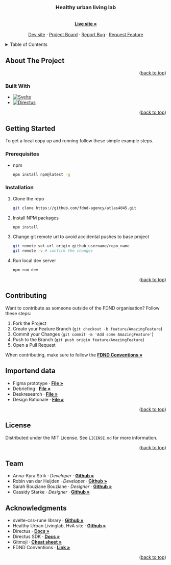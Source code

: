 <a id="readme-top"></a>

<!-- PROJECT LOGO -->
<br />
<div align="center">
  <!-- HULL logo -->

  <h3 align="center">Healthy urban living lab</h3>

  <p align="center">
    <!-- intro stukje -->
    <br />
    <a href="https://bajeslab-agency.netlify.app/"><strong>Live site »</strong></a>
    <br />
    <br />
    <a href="https://bajeslab-dev.netlify.app/">Dev site</a>
    &middot;
    <a href="https://github.com/orgs/fdnd-agency/projects/75">Project Board</a>
    &middot;
    <a href="https://github.com/fdnd-agency/bajeslab/issues/new?template=bug_report.yml">Report Bug</a>
    &middot;
    <a href="https://github.com/fdnd-agency/bajeslab/issues/new?template=feature_request.md">Request Feature</a>
  </p>
</div>

<!-- TABLE OF CONTENTS -->
<details>
  <summary>Table of Contents</summary>
  <ol>
    <li>
      <a href="#about-the-project">About The Project</a>
      <ul>
        <li><a href="#built-with">Built With</a></li>
      </ul>
    </li>
    <li>
      <a href="#getting-started">Getting Started</a>
      <ul>
        <li><a href="#prerequisites">Prerequisites</a></li>
        <li><a href="#installation">Installation</a></li>
      </ul>
    </li>
    <li><a href="#contributing">Contributing</a></li>
    <li><a href="#license">License</a></li>
    <li><a href="#team">Team</a></li>
    <li><a href="#acknowledgments">Acknowledgments</a></li>
  </ol>
</details>

<!-- ABOUT THE PROJECT -->
## About The Project
<!-- screenshots project design -->
<!-- samenvatting project -->

<p align="right">(<a href="#readme-top">back to top</a>)</p>

### Built With
* [![Svelte][Svelte.dev]][Svelte-url]
* [![Directus][Directus.io]][Directus-url]

<!-- MARKDOWN LINKS & IMAGES -->
<!-- https://www.markdownguide.org/basic-syntax/#reference-style-links -->
[Svelte.dev]: https://img.shields.io/badge/Svelte-4A4A55?style=for-the-badge&logo=svelte&logoColor=FF3E00
[Svelte-url]: https://svelte.dev/
[Directus.io]: https://img.shields.io/badge/Directus-6644FF?style=for-the-badge&logo=directus&logoColor=white
[Directus-url]: https://directus.io

<p align="right">(<a href="#readme-top">back to top</a>)</p>

<!-- GETTING STARTED -->
## Getting Started
To get a local copy up and running follow these simple example steps.

### Prerequisites

* npm
  ```sh
  npm install npm@latest -g
  ```

### Installation

1. Clone the repo
   ```sh
   git clone https://github.com/fdnd-agency/atlas4045.git
   ```
2. Install NPM packages
   ```sh
   npm install
   ```
6. Change git remote url to avoid accidental pushes to base project
   ```sh
   git remote set-url origin github_username/repo_name
   git remote -v # confirm the changes
   ```
7. Run local dev server
   ```sh
   npm run dev
   ```

<p align="right">(<a href="#readme-top">back to top</a>)</p>

<!-- CONTRIBUTING -->
## Contributing
Want to contribute as someone outside of the FDND organisation? Follow these steps:

1. Fork the Project
2. Create your Feature Branch (`git checkout -b feature/AmazingFeature`)
3. Commit your Changes (`git commit -m 'Add some AmazingFeature'`)
4. Push to the Branch (`git push origin feature/AmazingFeature`)
5. Open a Pull Request

When contributing, make sure to follow the <a href="https://github.com/fdnd-agency/.github/wiki/Conventions"><strong>FDND Conventions »</strong></a>

<!-- IMPORTEND DATA -->
## Importend data
* Figma prototype · <a href="https://www.figma.com/design/cEjjEQCAEYbJp9kQnbpzmz/Website-Living-Lab-Bajeskwartier?node-id=0-1&t=s3x0x3PTJk21DIHn-1"><strong>File »</strong></a>
* Debriefing · <a href="https://docs.google.com/document/d/15KW3vCtn82DhpegmeVyKXG7heXib_31wnBXTT9zh0Bs/edit?tab=t.0#heading=h.oea9euf0y1rh"><strong>File »</strong></a>
* Deskresearch · <a href="https://drive.google.com/file/d/1RNBQqSZ-jSI8pTuEsEQOJoprIoXffzuH/view?usp=sharing"><strong>File »</strong></a>
* Design Rationale · <a href="https://drive.google.com/drive/folders/1gpmt_0UbyqpQA0I5XgzTo3RPMcVzsSTd"><strong>File »</strong></a>  
<!-- 
  * Design rationale · *insert design rationale » * 
  * Fieldresearch · *insert fieldresearch » * 
--> 
<p align="right">(<a href="#readme-top">back to top</a>)</p>

<!-- LICENSE -->
## License

Distributed under the MIT License. See `LICENSE.md` for more information.

<p align="right">(<a href="#readme-top">back to top</a>)</p>

<!-- TEAM MEMBERS -->
## Team
- Anna-Kyra Strik · <i>Developer</i> · <a href="https://github.com/Anna-Kyra"><strong>Github »</strong></a>
- Robin van der Heijden · <i>Developer</i> · <a href="https://github.com/Robin1224"><strong>Github »</strong></a> 
- Sarah Bouziane Bouziane · <i>Designer</i> · <a href="https://github.com/saarrxb"><strong>Github »</strong></a>
- Cassidy Starke · <i>Designer</i> · <a href="https://github.com/CassidyStarke"><strong>Github »</strong></a>

<!-- ACKNOWLEDGMENTS -->
## Acknowledgments
* svelte-css-rune library · <a href="https://github.com/JanNitschke/svelte-css-rune"><strong>Github »</strong></a>
* Healthy Urban Livinglab, HvA site · <a href="https://www.hva.nl/samenwerken/labs/bajeskwartier"><strong>Github »</strong></a> 
* Directus · <a href="https://directus.io/docs/"><strong>Docs »</strong></a>
* Directus SDK · <a href="https://directus.io/docs/guides/connect/sdk"><strong>Docs »</strong></a>
* Gitmoji · <a href="https://gitmoji.dev/"><strong>Cheat sheet »</strong></a>
* FDND Conventions · <a href="https://github.com/fdnd-agency/.github/wiki/Conventions"><strong>Link »</strong></a>

<p align="right">(<a href="#readme-top">back to top</a>)</p>
